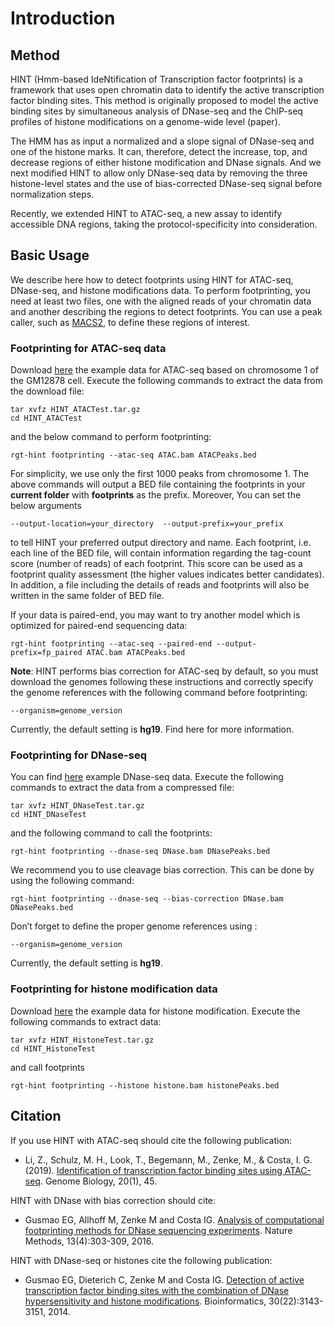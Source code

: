 <!--<img src="../_static/hint_logo.png" width="150">-->

# Introduction

## Method
HINT (Hmm-based IdeNtification of Transcription factor footprints) is a framework that uses open chromatin data to identify the active transcription factor binding sites. This method is originally proposed to model the active binding sites by simultaneous analysis of DNase-seq and the ChIP-seq profiles of histone modifications on a genome-wide level (paper). 

The HMM has as input a normalized and a slope signal of DNase-seq and one of the histone marks. It can, therefore, detect the increase, top, and decrease regions of either histone modification and DNase signals. And we next modified HINT to allow only DNase-seq data by removing the three histone-level states and the use of bias-corrected DNase-seq signal before normalization steps. 

Recently, we extended HINT to ATAC-seq, a new assay to identify accessible DNA regions, taking the protocol-specificity into consideration.

## Basic Usage
We describe here how to detect footprints using HINT for ATAC-seq, DNase-seq, and histone modifications data. To perform footprinting, you need at least two files, one with the aligned reads of your chromatin data and another describing the regions to detect footprints. You can use a peak caller, such as [MACS2](https://github.com/macs3-project/MACS),  to define these regions of interest.


### Footprinting for ATAC-seq data
Download [here](https://costalab.ukaachen.de/open_data/hint/tutorial/HINT_ATACTest.tar.gz) the example data for ATAC-seq based on chromosome 1 of the GM12878 cell. Execute the following commands to extract the data from the download file:

```shell
tar xvfz HINT_ATACTest.tar.gz
cd HINT_ATACTest
```
and the below command to perform footprinting:

```shell
rgt-hint footprinting --atac-seq ATAC.bam ATACPeaks.bed
```
For simplicity, we use only the first 1000 peaks from chromosome 1. The above commands will output a BED file containing the footprints in your **current folder** with **footprints** as the prefix. Moreover, You can set the below arguments

```shell
--output-location=your_directory  --output-prefix=your_prefix
```

to tell HINT your preferred output directory and name. Each footprint, i.e. each line of the BED file, will contain information regarding the tag-count score (number of reads) of each footprint. This score can be used as a footprint quality assessment (the higher values indicates better candidates). In addition, a file including the details of reads and footprints will also be written in the same folder of BED file.

If your data is paired-end, you may want to try another model which is optimized for paired-end sequencing data:

```shell
rgt-hint footprinting --atac-seq --paired-end --output-prefix=fp_paired ATAC.bam ATACPeaks.bed
```

**Note**: HINT performs bias correction for ATAC-seq by default, so you must download the genomes following these instructions and correctly specify the genome references with the following command before footprinting:

```shell
--organism=genome_version
```
Currently, the default setting is **hg19**. Find here for more information.

### Footprinting for DNase-seq
You can find [here](http://134.130.18.8/open_data/hint/tutorial/HINT_DNaseTest.tar.gz) example DNase-seq data. Execute the following commands to extract the data from a compressed file:
```shell
tar xvfz HINT_DNaseTest.tar.gz
cd HINT_DNaseTest
```

and the following command to call the footprints:
```shell
rgt-hint footprinting --dnase-seq DNase.bam DNasePeaks.bed
```

We recommend you to use cleavage bias correction. This can be done by using the following command:

```shell
rgt-hint footprinting --dnase-seq --bias-correction DNase.bam DNasePeaks.bed
```

Don’t forget to define the proper genome references using :
```shell
--organism=genome_version
```
Currently, the default setting is **hg19**.

### Footprinting for histone modification data
Download [here](http://134.130.18.8/open_data/hint/tutorial/HINT_HistoneTest.tar.gz) the example data for histone modification. Execute the following commands to extract data:

```shell
tar xvfz HINT_HistoneTest.tar.gz
cd HINT_HistoneTest 
```

and call footprints
```shell
rgt-hint footprinting --histone histone.bam histonePeaks.bed
```


## Citation

If you use HINT with ATAC-seq should cite the following publication:

* Li, Z., Schulz, M. H., Look, T., Begemann, M., Zenke, M., & Costa, I. G. (2019). [Identification of transcription factor binding sites using ATAC-seq](https://genomebiology.biomedcentral.com/articles/10.1186/s13059-019-1642-2). Genome Biology, 20(1), 45.

HINT with DNase with bias correction should cite:

* Gusmao EG, Allhoff M, Zenke M and Costa IG. [Analysis of computational footprinting methods for DNase sequencing experiments](https://www.nature.com/articles/nmeth.3772). Nature Methods, 13(4):303-309, 2016.

HINT with DNase-seq or histones cite the following publication:

* Gusmao EG, Dieterich C, Zenke M and Costa IG. [Detection of active transcription factor binding sites with the combination of DNase hypersensitivity and histone modifications](https://academic.oup.com/bioinformatics/article/30/22/3143/2390674). Bioinformatics, 30(22):3143-3151, 2014.



